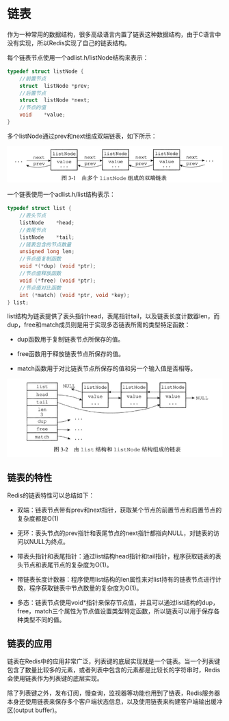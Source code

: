 # 链表

作为一种常用的数据结构，很多高级语言内置了链表这种数据结构，由于C语言中没有实现，所以Redis实现了自己的链表结构。

每个链表节点使用一个adlist.h/listNode结构来表示：

```c
typedef struct listNode {
    //前置节点
    struct  listNode *prev;
    //后置节点
    struct  listNode *next;
    //节点的值
    void    *value;
}
```

多个listNode通过prev和next组成双端链表，如下所示：

![](../assets/777cc60e866fff12295e870743c02771_1.png)

一个链表使用一个adlist.h/list结构表示：

```c
typedef struct list {
    //表头节点
    listNode    *head;
    //表尾节点
    listNode    *tail;
    //链表包含的节点数量
    unsigned long len;
    //节点值复制函数
    void *(*dup) (void *ptr);   
    //节点值释放函数
    void (*free) (void *ptr);
    //节点值对比函数 
    int (*match) (void *ptr, void *key);
} list;
```

list结构为链表提供了表头指针head，表尾指针tail，以及链表长度计数器len，而dup，free和match成员则是用于实现多态链表所需的类型特定函数：

- dup函数用于复制链表节点所保存的值。

- free函数用于释放链表节点所保存的值。

- match函数用于对比链表节点所保存的值和另一个输入值是否相等。

![](../assets/777cc60e866fff12295e870743c02771_2.png)

## 链表的特性

Redis的链表特性可以总结如下：

- 双端：链表节点带有prev和next指针，获取某个节点的前置节点和后置节点的复杂度都是O(1)

- 无环：表头节点的prev指针和表尾节点的next指针都指向NULL，对链表的访问以NULL为终点。

- 带表头指针和表尾指针：通过list结构head指针和tail指针，程序获取链表的表头节点和表尾节点的复杂度为O(1)。

- 带链表长度计数器：程序使用list结构的len属性来对list持有的链表节点进行计数，程序获取链表中节点数量的复杂度为O(1)。

- 多态：链表节点使用void*指针来保存节点值，并且可以通过list结构的dup，free，match三个属性为节点值设置类型特定函数，所以链表可以用于保存各种类型不同的值。


## 链表的应用

链表在Redis中的应用非常广泛，列表键的底层实现就是一个链表。当一个列表键包含了数量比较多的元素，或者列表中包含的元素都是比较长的字符串时，Redis会使用链表作为列表键的底层实现。

除了列表键之外，发布订阅，慢查询，监视器等功能也用到了链表，Redis服务器本身还使用链表来保存多个客户端状态信息，以及使用链表来构建客户端输出缓冲区(output buffer)。
















